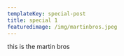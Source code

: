 ```yaml
---
templateKey: special-post
title: special 1
featuredimage: /img/martinbros.jpeg
---
```

this is the martin bros
